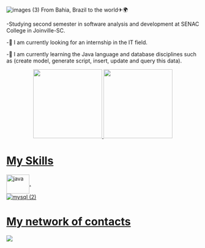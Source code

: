 

![images (3)](https://user-images.githubusercontent.com/89049212/144851949-d470106c-22dc-4d14-a890-d6f565eb1155.jpg)
From Bahia, Brazil to the world✈🌍 

-Studying second semester in software analysis and development at SENAC College in Joinville-SC.

-🔭 I am currently looking for an internship in the IT field.

-🌱 I am currently learning the Java language and database disciplines such as (create model, generate script, insert, update and query this data).


<div align="center">
  <a href="https://github.com/RefesonPinho ">
  <img height="180em" src="https://github-readme-stats.vercel.app/api?username=RefesonPinho&show_icons=true&theme=onedark&include_all_commits=true&count_private=true"/>
  <img height="180em" src="https://github-readme-stats.vercel.app/api/top-langs/?username=RefesonPinho&layout=compact&langs_count=7&theme=onedark"/>
</div>

 # My Skills
<img align="center" alt="java" height="50" width="60" src="https://cdn.jsdelivr.net/gh/devicons/devicon/icons/java/java-original.svg"
   style="max-width:100%;">,          
  ![mysql (2)](https://user-images.githubusercontent.com/89049212/140742094-41ec6ab2-c66f-4aa2-950f-7c434c758139.png)
 
 

 # My network of contacts
 
 <div> 
 
 
<a href="https://www.linkedin.com/in/refeson-pinho-tecnologia/" target="_blank"><img src="https://img.shields.io/badge/-LinkedIn-%230077B5?style=for-the-badge&logo=linkedin&logoColor=white" target="_blank"></a> 
 

 <div> 





